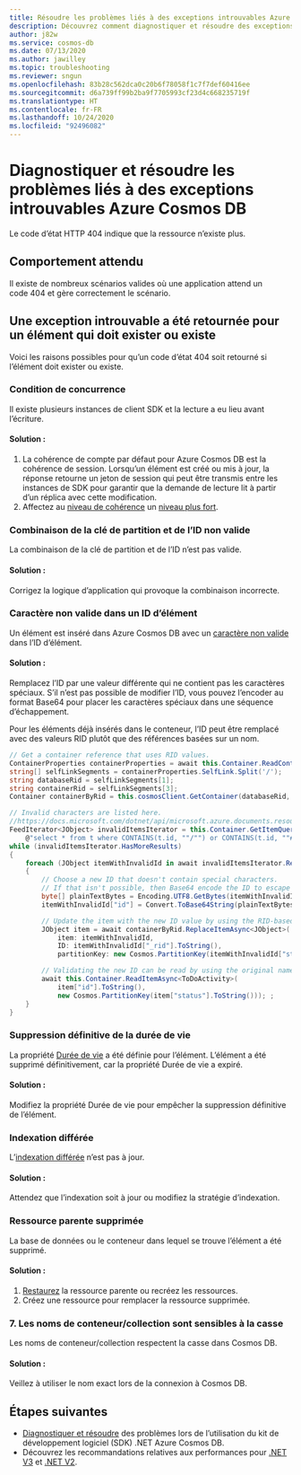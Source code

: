 ```yaml
---
title: Résoudre les problèmes liés à des exceptions introuvables Azure Cosmos DB
description: Découvrez comment diagnostiquer et résoudre des exceptions introuvables.
author: j82w
ms.service: cosmos-db
ms.date: 07/13/2020
ms.author: jawilley
ms.topic: troubleshooting
ms.reviewer: sngun
ms.openlocfilehash: 83b28c562dca0c20b6f78058f1c7f7def60416ee
ms.sourcegitcommit: d6a739ff99b2ba9f7705993cf23d4c668235719f
ms.translationtype: HT
ms.contentlocale: fr-FR
ms.lasthandoff: 10/24/2020
ms.locfileid: "92496082"
---
```

# <a name="diagnose-and-troubleshoot-azure-cosmos-db-not-found-exceptions"></a>Diagnostiquer et résoudre les problèmes liés à des exceptions introuvables Azure Cosmos DB
Le code d’état HTTP 404 indique que la ressource n’existe plus.

## <a name="expected-behavior"></a>Comportement attendu
Il existe de nombreux scénarios valides où une application attend un code 404 et gère correctement le scénario.

## <a name="a-not-found-exception-was-returned-for-an-item-that-should-exist-or-does-exist"></a>Une exception introuvable a été retournée pour un élément qui doit exister ou existe
Voici les raisons possibles pour qu’un code d’état 404 soit retourné si l’élément doit exister ou existe.

### <a name="race-condition"></a>Condition de concurrence
Il existe plusieurs instances de client SDK et la lecture a eu lieu avant l’écriture.

#### <a name="solution"></a>Solution :
1. La cohérence de compte par défaut pour Azure Cosmos DB est la cohérence de session. Lorsqu’un élément est créé ou mis à jour, la réponse retourne un jeton de session qui peut être transmis entre les instances de SDK pour garantir que la demande de lecture lit à partir d’un réplica avec cette modification.
1. Affectez au [niveau de cohérence](./consistency-levels.md) un [niveau plus fort](./consistency-levels.md).

### <a name="invalid-partition-key-and-id-combination"></a>Combinaison de la clé de partition et de l’ID non valide
La combinaison de la clé de partition et de l’ID n’est pas valide.

#### <a name="solution"></a>Solution :
Corrigez la logique d’application qui provoque la combinaison incorrecte. 

### <a name="invalid-character-in-an-item-id"></a>Caractère non valide dans un ID d’élément
Un élément est inséré dans Azure Cosmos DB avec un [caractère non valide](/dotnet/api/microsoft.azure.documents.resource.id?preserve-view=true&view=azure-dotnet#remarks) dans l’ID d’élément.

#### <a name="solution"></a>Solution :
Remplacez l’ID par une valeur différente qui ne contient pas les caractères spéciaux. S’il n’est pas possible de modifier l’ID, vous pouvez l’encoder au format Base64 pour placer les caractères spéciaux dans une séquence d’échappement.

Pour les éléments déjà insérés dans le conteneur, l’ID peut être remplacé avec des valeurs RID plutôt que des références basées sur un nom.
```c#
// Get a container reference that uses RID values.
ContainerProperties containerProperties = await this.Container.ReadContainerAsync();
string[] selfLinkSegments = containerProperties.SelfLink.Split('/');
string databaseRid = selfLinkSegments[1];
string containerRid = selfLinkSegments[3];
Container containerByRid = this.cosmosClient.GetContainer(databaseRid, containerRid);

// Invalid characters are listed here.
//https://docs.microsoft.com/dotnet/api/microsoft.azure.documents.resource.id?view=azure-dotnet&preserve-view=true#remarks
FeedIterator<JObject> invalidItemsIterator = this.Container.GetItemQueryIterator<JObject>(
    @"select * from t where CONTAINS(t.id, ""/"") or CONTAINS(t.id, ""#"") or CONTAINS(t.id, ""?"") or CONTAINS(t.id, ""\\"") ");
while (invalidItemsIterator.HasMoreResults)
{
    foreach (JObject itemWithInvalidId in await invalidItemsIterator.ReadNextAsync())
    {
        // Choose a new ID that doesn't contain special characters.
        // If that isn't possible, then Base64 encode the ID to escape the special characters.
        byte[] plainTextBytes = Encoding.UTF8.GetBytes(itemWithInvalidId["id"].ToString());
        itemWithInvalidId["id"] = Convert.ToBase64String(plainTextBytes);

        // Update the item with the new ID value by using the RID-based container reference.
        JObject item = await containerByRid.ReplaceItemAsync<JObject>(
            item: itemWithInvalidId,
            ID: itemWithInvalidId["_rid"].ToString(),
            partitionKey: new Cosmos.PartitionKey(itemWithInvalidId["status"].ToString()));

        // Validating the new ID can be read by using the original name-based container reference.
        await this.Container.ReadItemAsync<ToDoActivity>(
            item["id"].ToString(),
            new Cosmos.PartitionKey(item["status"].ToString())); ;
    }
}
```

### <a name="time-to-live-purge"></a>Suppression définitive de la durée de vie
La propriété [Durée de vie](./time-to-live.md) a été définie pour l’élément. L’élément a été supprimé définitivement, car la propriété Durée de vie a expiré.

#### <a name="solution"></a>Solution :
Modifiez la propriété Durée de vie pour empêcher la suppression définitive de l’élément.

### <a name="lazy-indexing"></a>Indexation différée
L’[indexation différée](index-policy.md#indexing-mode) n’est pas à jour.

#### <a name="solution"></a>Solution :
Attendez que l’indexation soit à jour ou modifiez la stratégie d’indexation.

### <a name="parent-resource-deleted"></a>Ressource parente supprimée
La base de données ou le conteneur dans lequel se trouve l’élément a été supprimé.

#### <a name="solution"></a>Solution :
1. [Restaurez](./online-backup-and-restore.md#request-data-restore-from-a-backup) la ressource parente ou recréez les ressources.
1. Créez une ressource pour remplacer la ressource supprimée.

### <a name="7-containercollection-names-are-case-sensitive"></a>7. Les noms de conteneur/collection sont sensibles à la casse
Les noms de conteneur/collection respectent la casse dans Cosmos DB.

#### <a name="solution"></a>Solution :
Veillez à utiliser le nom exact lors de la connexion à Cosmos DB.

## <a name="next-steps"></a>Étapes suivantes
* [Diagnostiquer et résoudre](troubleshoot-dot-net-sdk.md) des problèmes lors de l’utilisation du kit de développement logiciel (SDK) .NET Azure Cosmos DB.
* Découvrez les recommandations relatives aux performances pour [.NET V3](performance-tips-dotnet-sdk-v3-sql.md) et [.NET V2](performance-tips.md).
